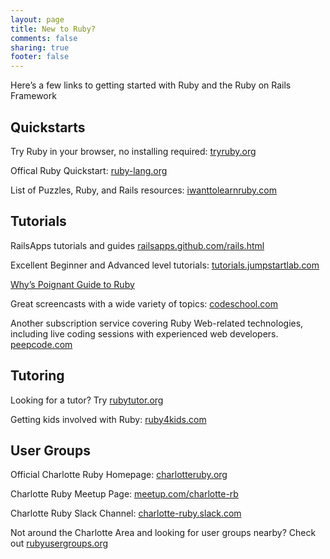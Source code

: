 ```yaml
---
layout: page
title: New to Ruby?
comments: false
sharing: true
footer: false
---
```


Here’s a few links to getting started with Ruby and the Ruby on Rails Framework

## Quickstarts

Try Ruby in your browser, no installing required: [tryruby.org](http://www.tryruby.org)

Offical Ruby Quickstart: [ruby-lang.org](http://ruby-lang.org)

List of Puzzles, Ruby, and Rails resources: [iwanttolearnruby.com](http://iwanttolearnruby.com)

## Tutorials

RailsApps tutorials and guides [railsapps.github.com/rails.html](http://railsapps.github.com/rails.html)

Excellent Beginner and Advanced level tutorials: [tutorials.jumpstartlab.com](http://tutorials.jumpstartlab.com)

[Why’s Poignant Guide to Ruby](http://mislav.uniqpath.com/poignant-guide/)

Great screencasts with a wide variety of topics: [codeschool.com](http://codeschool.com)

Another subscription service covering Ruby Web-related technologies, including live coding sessions with experienced web developers. [peepcode.com](http://peepcode.com)

## Tutoring 

Looking for a tutor? Try [rubytutor.org](http://rubytutor.org)

Getting kids involved with Ruby: [ruby4kids.com](http://ruby4kids.com)

## User Groups

Official Charlotte Ruby Homepage: [charlotteruby.org](http://charlotteruby.org)

Charlotte Ruby Meetup Page: [meetup.com/charlotte-rb](http://meetup.com/charlotte-rb)

Charlotte Ruby Slack Channel: [charlotte-ruby.slack.com](https://charlotte-ruby.slack.com)

Not around the Charlotte Area and looking for user groups nearby? Check out [rubyusergroups.org](http://rubyusergroups.org)

